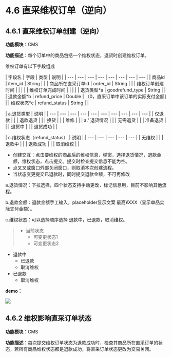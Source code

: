 # 4.6 直采维权订单（逆向）

## 4.6.1 直采维权订单创建（逆向）

**功能模块**：CMS

**功能描述**：每个订单中的商品包括一个维权状态，退货时创建维权订单。

维权订单有以下字段组成

| 字段名 | 字段 | 类型 | 说明 |
| --- | --- | --- | --- | --- | --- | --- | --- |
| 商品id | item\_id | String |  |
| 商品所在直采订单id | order\_id | String |  |
| 维权订单创建时间 |  |  |  |
| 维权订单完成时间 |  |  |  |
| 退货类型\*a | goodrefund\_type | String |  |
| 退款金额\*b | refund\_price | Double | （0，直采订单中该订单的实际支付金额\] |
| 维权状态\*c | refund\_status | String |  |

| a.退货类型 | 说明 |
| --- | --- | --- | --- | --- | --- | --- | --- | --- | --- |
| 仅退款 |  |
| 退款退货 |  |
| 换货 |  |
| 维修 |  |
| a.‘ 退货情况 |  |
| 无需退货 |  |
| 准备退货 |  |
| 退货中 |  |
| 退货成功 |  |

| c.维权状态（refund\_status） | 说明 |
| --- | --- | --- | --- | --- |
| 无维权 |  |
| 退款中 |  |
| 退款成功 |  |
| 取消维权 |  |

* 创建交互：点击要维权的商品后的维权信息，弹窗，选择退货情况，退款金额，维权状态，点击提交。提交时检查提交信息不能为空。
* 点叉叉或窗口外部关闭窗口，则取消本次创建流程。
* 当状态变更提交已退款时，同时提交退款金额，不可再修改

a.退货情况：下拉选择，四个状态支持手动更改，标记信息用，目前不影响其他流程。 

b.退款金额：退款金额手工输入，placeholder显示文案 最高¥XXX（显示单品实际支付金额）。 

c.维权状态：可以选择顺序选择 退款中，已退款，取消维权。

> * 当前状态
>   * 可变更状态1
>   * 可变更状态2

* 退款中
  * 已退款
  * 取消维权
* 已退款
  * 取消维权



**demo：** 

![](http://192.168.1.75/documents/%E5%BA%94%E7%94%A8Web/Sprint28/_book/assets/%E7%9B%B4%E9%87%87%E8%AE%A2%E5%8D%956.png)



## 4.6.2 维权影响直采订单状态

**功能模块**：CMS

**功能描述**：每次提交维权订单状态为退款成功时，检查其商品所在直采订单的状态，若所有商品维权状态都是退款成功，将直采订单状态更改为交易关闭。

